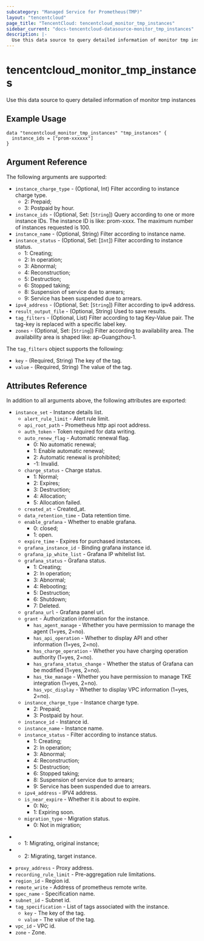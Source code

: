 ```yaml
---
subcategory: "Managed Service for Prometheus(TMP)"
layout: "tencentcloud"
page_title: "TencentCloud: tencentcloud_monitor_tmp_instances"
sidebar_current: "docs-tencentcloud-datasource-monitor_tmp_instances"
description: |-
  Use this data source to query detailed information of monitor tmp instances
---
```


# tencentcloud_monitor_tmp_instances

Use this data source to query detailed information of monitor tmp instances

## Example Usage

```hcl
data "tencentcloud_monitor_tmp_instances" "tmp_instances" {
  instance_ids = ["prom-xxxxxx"]
}
```

## Argument Reference

The following arguments are supported:

* `instance_charge_type` - (Optional, Int) Filter according to instance charge type.
	- 2: Prepaid;
	- 3: Postpaid by hour.
* `instance_ids` - (Optional, Set: [`String`]) Query according to one or more instance IDs. The instance ID is like: prom-xxxx. The maximum number of instances requested is 100.
* `instance_name` - (Optional, String) Filter according to instance name.
* `instance_status` - (Optional, Set: [`Int`]) Filter according to instance status.
	- 1: Creating;
	- 2: In operation;
	- 3: Abnormal;
	- 4: Reconstruction;
	- 5: Destruction;
	- 6: Stopped taking;
	- 8: Suspension of service due to arrears;
	- 9: Service has been suspended due to arrears.
* `ipv4_address` - (Optional, Set: [`String`]) Filter according to ipv4 address.
* `result_output_file` - (Optional, String) Used to save results.
* `tag_filters` - (Optional, List) Filter according to tag Key-Value pair. The tag-key is replaced with a specific label key.
* `zones` - (Optional, Set: [`String`]) Filter according to availability area. The availability area is shaped like: ap-Guangzhou-1.

The `tag_filters` object supports the following:

* `key` - (Required, String) The key of the tag.
* `value` - (Required, String) The value of the tag.

## Attributes Reference

In addition to all arguments above, the following attributes are exported:

* `instance_set` - Instance details list.
  * `alert_rule_limit` - Alert rule limit.
  * `api_root_path` - Prometheus http api root address.
  * `auth_token` - Token required for data writing.
  * `auto_renew_flag` - Automatic renewal flag.
	- 0: No automatic renewal;
	- 1: Enable automatic renewal;
	- 2: Automatic renewal is prohibited;
	- -1: Invalid.
  * `charge_status` - Charge status.
	- 1: Normal;
	- 2: Expires;
	- 3: Destruction;
	- 4: Allocation;
	- 5: Allocation failed.
  * `created_at` - Created_at.
  * `data_retention_time` - Data retention time.
  * `enable_grafana` - Whether to enable grafana.
	- 0: closed;
	- 1: open.
  * `expire_time` - Expires for purchased instances.
  * `grafana_instance_id` - Binding grafana instance id.
  * `grafana_ip_white_list` - Grafana IP whitelist list.
  * `grafana_status` - Grafana status.
	- 1: Creating;
	- 2: In operation;
	- 3: Abnormal;
	- 4: Rebooting;
	- 5: Destruction;
	- 6: Shutdown;
	- 7: Deleted.
  * `grafana_url` - Grafana panel url.
  * `grant` - Authorization information for the instance.
    * `has_agent_manage` - Whether you have permission to manage the agent (1=yes, 2=no).
    * `has_api_operation` - Whether to display API and other information (1=yes, 2=no).
    * `has_charge_operation` - Whether you have charging operation authority (1=yes, 2=no).
    * `has_grafana_status_change` - Whether the status of Grafana can be modified (1=yes, 2=no).
    * `has_tke_manage` - Whether you have permission to manage TKE integration (1=yes, 2=no).
    * `has_vpc_display` - Whether to display VPC information (1=yes, 2=no).
  * `instance_charge_type` - Instance charge type.
	- 2: Prepaid;
	- 3: Postpaid by hour.
  * `instance_id` - Instance id.
  * `instance_name` - Instance name.
  * `instance_status` - Filter according to instance status.
	- 1: Creating;
	- 2: In operation;
	- 3: Abnormal;
	- 4: Reconstruction;
	- 5: Destruction;
	- 6: Stopped taking;
	- 8: Suspension of service due to arrears;
	- 9: Service has been suspended due to arrears.
  * `ipv4_address` - IPV4 address.
  * `is_near_expire` - Whether it is about to expire.
	- 0: No;
	- 1: Expiring soon.
  * `migration_type` - Migration status.
	- 0: Not in migration;
+	- 1: Migrating, original instance;
+	- 2: Migrating, target instance.
  * `proxy_address` - Proxy address.
  * `recording_rule_limit` - Pre-aggregation rule limitations.
  * `region_id` - Region id.
  * `remote_write` - Address of prometheus remote write.
  * `spec_name` - Specification name.
  * `subnet_id` - Subnet id.
  * `tag_specification` - List of tags associated with the instance.
    * `key` - The key of the tag.
    * `value` - The value of the tag.
  * `vpc_id` - VPC id.
  * `zone` - Zone.



